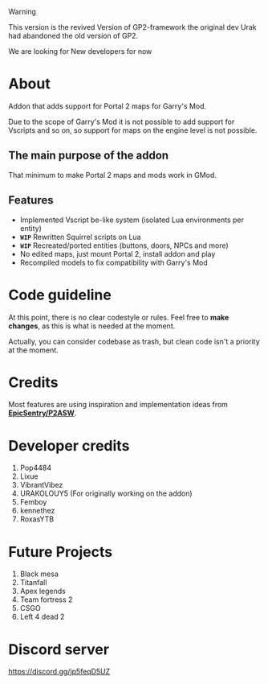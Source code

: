 > [!WARNING]  
> This version is the revived Version of GP2-framework the original dev Urak had abandoned the old version of GP2.
>
> We are looking for New developers for now

# About

Addon that adds support for Portal 2 maps for Garry's Mod.

Due to the scope of Garry's Mod it is not possible to add support for Vscripts and so on, so support for maps on the engine level is not possible.

## The main purpose of the addon

That minimum to make Portal 2 maps and mods work in GMod.

## Features

- Implemented Vscript be-like system (isolated Lua environments per entity)
- **`WIP`** Rewritten Squirrel scripts on Lua
- **`WIP`** Recreated/ported entities (buttons, doors, NPCs and more)
- No edited maps, just mount Portal 2, install addon and play
- Recompiled models to fix compatibility with Garry's Mod

# Code guideline

At this point, there is no clear codestyle or rules. Feel free to **make changes**, as this is what is needed at the moment.

Actually, you can consider codebase as trash, but clean code isn't a priority at the moment.

# Credits

Most features are using inspiration and implementation ideas from **[EpicSentry/P2ASW](https://github.com/EpicSentry/P2ASW)**.

# Developer credits

1. Pop4484
2. Lixue
3. VibrantVibez
4. URAKOLOUY5 (For originally working on the addon)
5. Femboy
6. kennethez
7. RoxasYTB

# Future Projects

1. Black mesa
2. Titanfall
3. Apex legends
4. Team fortress 2
5. CSGO
6. Left 4 dead 2

# Discord server

https://discord.gg/jp5feqD5UZ
